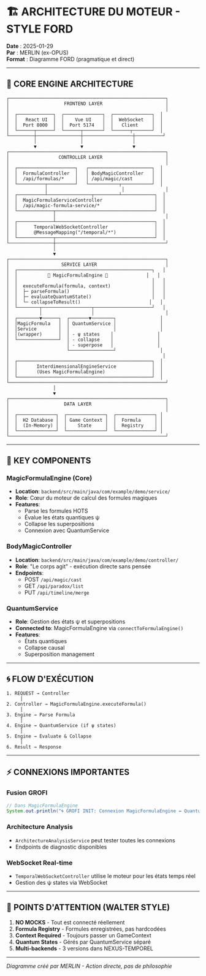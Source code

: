 # 🏗️ ARCHITECTURE DU MOTEUR - STYLE FORD

**Date** : 2025-01-29  
**Par** : MERLIN (ex-OPUS)  
**Format** : Diagramme FORD (pragmatique et direct)  

---

## 🎯 CORE ENGINE ARCHITECTURE

```
┌─────────────────────────────────────────────────────────┐
│                    FRONTEND LAYER                       │
│                                                         │
│  ┌─────────────┐  ┌──────────────┐  ┌──────────────┐  │
│  │   React UI  │  │    Vue UI    │  │  WebSocket   │  │
│  │  Port 8000  │  │  Port 5174   │  │   Client     │  │
│  └──────┬──────┘  └──────┬───────┘  └──────┬───────┘  │
└─────────┼────────────────┼──────────────────┼──────────┘
          │                │                  │
          ▼                ▼                  ▼
┌─────────────────────────────────────────────────────────┐
│                  CONTROLLER LAYER                       │
│                                                         │
│  ┌─────────────────────┐   ┌───────────────────────┐  │
│  │  FormulaController  │   │ BodyMagicController   │  │
│  │  /api/formulas/*    │   │ /api/magic/cast       │  │
│  └──────────┬──────────┘   └───────────┬───────────┘  │
│             │                           │               │
│  ┌──────────┴────────────────┬─────────┴────────────┐  │
│  │  MagicFormulaServiceController                   │  │
│  │  /api/magic-formula-service/*                    │  │
│  └─────────────┬────────────────────────────────────┘  │
│                │                                        │
│  ┌─────────────┴────────────────────────────────────┐  │
│  │      TemporalWebSocketController                 │  │
│  │      @MessageMapping("/temporal/*")              │  │
│  └─────────────┬────────────────────────────────────┘  │
└────────────────┼────────────────────────────────────────┘
                 │
                 ▼
┌─────────────────────────────────────────────────────────┐
│                   SERVICE LAYER                         │
│  ┌─────────────────────────────────────────────────┐   │
│  │           🌟 MagicFormulaEngine 🌟              │   │
│  │                                                 │   │
│  │  executeFormula(formula, context)               │   │
│  │  ├─ parseFormula()                              │   │
│  │  ├─ evaluateQuantumState()                      │   │
│  │  └─ collapseToResult()                         │   │
│  └────────┬──────────────────┬─────────────────────┘   │
│           │                  │                          │
│  ┌────────▼──────┐  ┌───────▼────────┐                │
│  │MagicFormula   │  │ QuantumService │                │
│  │Service        │  │                │                │
│  │(wrapper)      │  │ - ψ states    │                │
│  └───────────────┘  │ - collapse    │                │
│                     │ - superpose   │                │
│                     └────────────────┘                │
│                                                        │
│  ┌─────────────────────────────────────────────────┐  │
│  │       InterdimensionalEngineService             │  │
│  │       (Uses MagicFormulaEngine)                 │  │
│  └─────────────────────────────────────────────────┘  │
└─────────────────────────────────────────────────────────┘
                 │
                 ▼
┌─────────────────────────────────────────────────────────┐
│                    DATA LAYER                           │
│                                                         │
│  ┌──────────────┐  ┌──────────────┐  ┌──────────────┐ │
│  │  H2 Database │  │ Game Context │  │  Formula     │ │
│  │  (In-Memory) │  │    State     │  │  Registry    │ │
│  └──────────────┘  └──────────────┘  └──────────────┘ │
└─────────────────────────────────────────────────────────┘
```

---

## 🔧 KEY COMPONENTS

### **MagicFormulaEngine** (Core)
- **Location**: `backend/src/main/java/com/example/demo/service/`
- **Role**: Cœur du moteur de calcul des formules magiques
- **Features**:
  - Parse les formules HOTS
  - Évalue les états quantiques ψ
  - Collapse les superpositions
  - Connexion avec QuantumService

### **BodyMagicController** 
- **Location**: `backend/src/main/java/com/example/demo/controller/`
- **Role**: "Le corps agit" - exécution directe sans pensée
- **Endpoints**:
  - POST `/api/magic/cast`
  - GET `/api/paradox/list`
  - PUT `/api/timeline/merge`

### **QuantumService**
- **Role**: Gestion des états ψ et superpositions
- **Connected to**: MagicFormulaEngine via `connectToFormulaEngine()`
- **Features**:
  - États quantiques
  - Collapse causal
  - Superposition management

---

## 🌀 FLOW D'EXÉCUTION

```
1. REQUEST → Controller
     │
2. Controller → MagicFormulaEngine.executeFormula()
     │
3. Engine → Parse Formula
     │
4. Engine → QuantumService (if ψ states)
     │
5. Engine → Evaluate & Collapse
     │
6. Result → Response
```

---

## ⚡ CONNEXIONS IMPORTANTES

### **Fusion GROFI**
```java
// Dans MagicFormulaEngine
System.out.println("🌀 GROFI INIT: Connexion MagicFormulaEngine ↔ QuantumService");
```

### **Architecture Analysis**
- `ArchitectureAnalysisService` peut tester toutes les connexions
- Endpoints de diagnostic disponibles

### **WebSocket Real-time**
- `TemporalWebSocketController` utilise le moteur pour les états temps réel
- Gestion des ψ states via WebSocket

---

## 🎯 POINTS D'ATTENTION (WALTER STYLE)

1. **NO MOCKS** - Tout est connecté réellement
2. **Formula Registry** - Formules enregistrées, pas hardcodées
3. **Context Required** - Toujours passer un GameContext
4. **Quantum States** - Gérés par QuantumService séparé
5. **Multi-backends** - 3 versions dans NEXUS-TEMPOREL

---

*Diagramme créé par MERLIN - Action directe, pas de philosophie* 